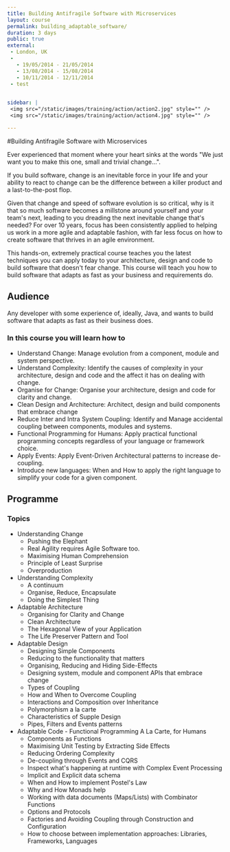 ```yaml
---
title: Building Antifragile Software with Microservices
layout: course
permalink: building_adaptable_software/
duration: 3 days
public: true
external: 
 - London, UK
 - 
   - 19/05/2014 - 21/05/2014
   - 13/08/2014 - 15/08/2014
   - 10/11/2014 - 12/11/2014
 - test
 

sidebar: |
 <img src="/static/images/training/action/action2.jpg" style="" />
 <img src="/static/images/training/action/action4.jpg" style="" />

---
```

#Building Antifragile Software with Microservices

Ever experienced that moment where your heart sinks at the words "We just want you to make this one, small and trivial change…".

If you build software, change is an inevitable force in your life and your ability to react to change can be the difference between a killer product and a last-to-the-post flop.

Given that change and speed of software evolution is so critical, why is it that so much software becomes a millstone around yourself and your team's next, leading to you dreading the next inevitable change that's needed? For over 10 years, focus has been consistently applied to helping us work in a more agile and adaptable fashion, with far less focus on how to create software that thrives in an agile environment.

This hands-on, extremely practical course teaches you the latest techniques you can apply today to your architecture, design and code to build software that doesn't fear change. This course will teach you how to build software that adapts as fast as your business and requirements do.

## Audience

Any developer with some experience of, ideally, Java, and wants to build software that adapts as fast as their business does.

### In this course you will learn how to

* Understand Change: Manage evolution from a component, module and system perspective.
* Understand Complexity: Identify the causes of complexity in your architecture, design and code and the affect it has on dealing with change.
* Organise for Change: Organise your architecture, design and code for clarity and change.
* Clean Design and Architecture: Architect, design and build components that embrace change
* Reduce Inter and Intra System Coupling: Identify and Manage accidental coupling between components, modules and systems.
* Functional Programming for Humans: Apply practical functional programming concepts regardless of your language or framework choice.
* Apply Events: Apply Event-Driven Architectural patterns to increase de-coupling.
* Introduce new languages: When and How to apply the right language to simplify your code for a given component.

## Programme

### Topics
* Understanding Change
	* Pushing the Elephant
	* Real Agility requires Agile Software too.
	* Maximising Human Comprehension
	* Principle of Least Surprise
	* Overproduction
* Understanding Complexity
	* A continuum
	* Organise, Reduce, Encapsulate
	* Doing the Simplest Thing
* Adaptable Architecture
	* Organising for Clarity and Change
	* Clean Architecture
	* The Hexagonal View of your Application
	* The Life Preserver Pattern and Tool
* Adaptable Design
	* Designing Simple Components
	* Reducing to the functionality that matters
	* Organising, Reducing and Hiding Side-Effects
	* Designing system, module and component APIs that embrace change
	* Types of Coupling
	* How and When to Overcome Coupling
	* Interactions and Composition over Inheritance
	* Polymorphism a la carte
	* Characteristics of Supple Design
	* Pipes, Filters and Events patterns
* Adaptable Code - Functional Programming A La Carte, for Humans
	* Components as Functions
	* Maximising Unit Testing by Extracting Side Effects
	* Reducing Ordering Complexity
	* De-coupling through Events and CQRS
	* Inspect what's happening at runtime with Complex Event Processing
	* Implicit and Explicit data schema
	* When and How to implement Postel's Law
	* Why and How Monads help
	* Working with data documents (Maps/Lists) with Combinator Functions 
	* Options and Protocols
	* Factories and Avoiding Coupling through Construction and Configuration
	* How to choose between implementation approaches: Libraries, Frameworks, Languages